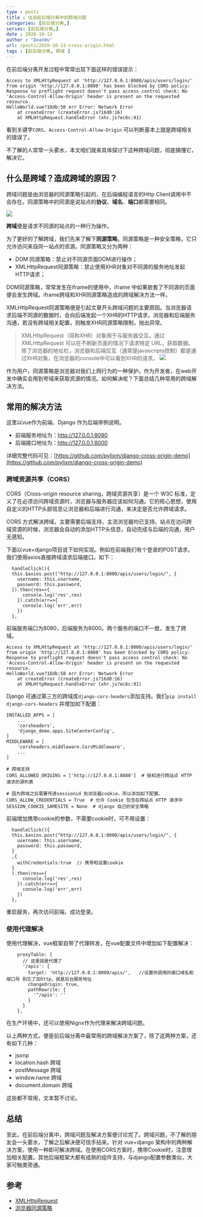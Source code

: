 ```yaml
---
type : posts
title : 谈谈前后端分离中的跨域问题
categories: [前后端分离,] 
series: [前后端分离,]
date : 2020-10-13
author : "DeanWu"
url: /posts/2020-10-13-cross-origin.html 
tags : [前后端分离, 跨域 ]
---
```


在前后端分离开发过程中常常出现下面这样的错误提示：

```
Access to XMLHttpRequest at 'http://127.0.0.1:8000/apis/users/login/' from origin 'http://127.0.0.1:8080' has been blocked by CORS policy: Response to preflight request doesn't pass access control check: No 'Access-Control-Allow-Origin' header is present on the requested resource.
HelloWorld.vue?18db:50 err Error: Network Error
    at createError (createError.js?16d0:16)
    at XMLHttpRequest.handleError (xhr.js?ec6c:91)
```

看到关键字`CORS`、`Access-Control-Allow-Origin` 可以判断基本上就是跨域相关的错误了。

不了解的人常常一头雾水，本文咱们就来具体探讨下这种跨域问题，彻底搞懂它，解决它。

## 什么是跨域？造成跨域的原因？

跨域问题是由浏览器的同源策略引起的，在后端编程语言的Http Client调用中不会存在。同源策略中的同源是说站点的**协议**、**域名**、**端口**都需要相同。

![](/static/imgs/cross_origin/cross_origin.png)

**跨域**便是请求不同源的站点的一种行为操作。

为了更好的了解跨域，我们先来了解下**同源策略**。同源策略是一种安全策略，它只允许访问来自同一站点的资源。同源策略又分为两种：

- DOM 同源策略：禁止对不同源页面DOM进行操作；
- XMLHttpRequest同源策略：禁止使用XHR对象对不同源的服务地址发起HTTP请求；

DOM同源策略，常常发生在iframe的使用中，iframe 中如果嵌套了不同源的页面便会发生跨域。iframe跨域和XHR同源策略造成的跨域解决方法一样。

XMLHttpRequest同源策略便是引起文章开头跨域问题的主要原因。当浏览器请求后端不同源的数据时，会向后端发起一个XHR的HTTP请求，浏览器和后端服务沟通，若没有跨域相关配置，则触发XHR同源策略限制，抛出异常。

>XMLHttpRequest（简称XHR）对象用于与服务器交互。通过 XMLHttpRequest 可以在不刷新页面的情况下请求特定 URL，获取数据。除了浏览器的地址栏，浏览器和后端交互（通常是javascripts控制）都是通过XHR对象，在浏览器的console中可以看到XHR的请求。
>![](/static/imgs/cross_origin/xhr.png)


作为用户，同源策略是浏览器对我们上网行为的一种保护。作为开发者，在web开发中确实会用到夸域来获取资源的情况。如何解决呢？下面总结几种常用的跨域解决方法。

## 常用的解决方法

这里以vue作为前端、Django 作为后端举例说明。

- 前端服务地址为：http://127.0.0.1:8080
- 后端接口地址为：http://127.0.0.1:8000

详细完整代码可见：[https://github.com/pylixm/django-cross-origin-demo](https://github.com/pylixm/django-cross-origin-demo)

### 跨域资源共享（CORS）

CORS（Cross-origin resource sharing，跨域资源共享）是一个 W3C 标准，定义了在必须访问跨域资源时，浏览器与服务器应该如何沟通。它的核心思想，使用自定义的HTTP头部信息让浏览器和后端进行沟通，来决定是否允许跨域请求。

CORS 方式解决跨域，主要需要后端支持，主流浏览器均已支持。站点在访问跨域资源的时候，浏览器会自动的添加HTTP头信息，自动完成与后端的沟通，用户无感知。

下面以vue+django项目说下如何实现。例如在前端我们有个登录的POST请求，我们使用axios直接跨域请求后端接口。如下：

```
  handleClick(){
  this.$axios.post("http://127.0.0.1:8000/apis/users/login/", {
    username: this.username,
    password: this.password,
  }).then(res=>{
      console.log('res',res)
    }).catch(err=>{
      console.log('err',err)
    })
  },
```

前端服务端口为8080，后端服务为8000。两个服务的端口不一致，发生了跨域。

```
Access to XMLHttpRequest at 'http://127.0.0.1:8000/apis/users/login/' from origin 'http://127.0.0.1:8080' has been blocked by CORS policy: Response to preflight request doesn't pass access control check: No 'Access-Control-Allow-Origin' header is present on the requested resource.
HelloWorld.vue?18db:50 err Error: Network Error
    at createError (createError.js?16d0:16)
    at XMLHttpRequest.handleError (xhr.js?ec6c:91)
```

Django 可通过第三方的跨域库`django-cors-headers`添加支持。我们`pip install django-cors-headers` 并增加如下配置：

```
INSTALLED_APPS = [
    ... 
    'corsheaders',
    'django_demo.apps.SiteCenterConfig',
]
MIDDLEWARE = [
    'corsheaders.middleware.CorsMiddleware',
    ...
]

# 跨域支持
CORS_ALLOWED_ORIGINS = ['http://127.0.0.1:8080']  # 授权进行跨站点 HTTP 请求的源列表

# 因为跨域之后需要传递sessionid 到浏览器cookie，所以添加如下配置。
CORS_ALLOW_CREDENTIALS = True  # 允许 Cookie 包含在跨站点 HTTP 请求中
SESSION_COOKIE_SAMESITE = None  # django 自己的安全策略
```

前端增加携带cookie的参数，不需要cookie时，可不用设置：

```
  handleClick(){
  this.$axios.post("http://127.0.0.1:8000/apis/users/login/", {
    username: this.username,
    password: this.password,
  }
  ,{
    withCredentials:true  // 携带和设置cookie 
  }
  ).then(res=>{
      console.log('res',res)
    }).catch(err=>{
      console.log('err',err)
    })
  },
```

重启服务，再次访问前端，成功登录。


### 使用代理解决

使用代理解决，vue框架自带了代理转发，在vue配置文件中增加如下配置解决：

```
    proxyTable: {
      // 这里就是代理了
      '/apis': {
        target: 'http://127.0.0.1:8000/apis/',   //设置你调用的接口域名和端口号 别忘了加http，就是后台服务地址
        changeOrigin: true,
        pathRewrite: {
          '^/apis': ''
        }
      }
    },
```

在生产环境中，还可以使用Nignx作为代理来解决跨域问题。

以上两种方式，便是前后端分离中最常用的跨域解决方案了，除了这两种方案，还有如下几种：

- jsonp 
- location.hash 跨域
- postMessage 跨域
- window.name 跨域
- document.domain 跨域

这些都不常用，文本暂不讨论。

## 总结

至此，在前后端分离中，跨域问题及解决方案便讨论完了。跨域问题，不了解的朋友会一头雾水，了解之后解决便可信手拈来。针对 vue+django 架构中的两种解决方案，使用一种即可解决跨域。在使用CORS方案时，携带Cookie时，注意增加相关配置。其他后端框架大都有成熟的组件支持，与django配置参数类似，大家可触类旁通。

## 参考

- [XMLHttpRequest](https://developer.mozilla.org/zh-CN/docs/Web/API/XMLHttpRequest)
- [浏览器同源策略](https://www.cnblogs.com/laixiangran/p/9064769.html)